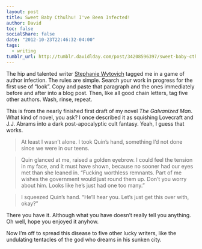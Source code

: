 ```yaml
---
layout: post
title: Sweet Baby Cthulhu! I've Been Infected!
author: David
toc: false
socialShare: false
date: "2012-10-23T22:46:32-04:00"
tags:
  - writing
tumblr_url: http://tumblr.davidlday.com/post/34208596397/sweet-baby-cthulhu-ive-been-infected
---
```


The hip and talented writer
[Stephanie Wytovich](http://joinmeinthemadhouse.blogspot.com/2012/10/author-infection.html)
tagged me in a game of author infection. The rules are simple. Search your work
in progress for the first use of “look”. Copy and paste that paragraph and the
ones immediately before and after into a blog post. Then, like all good chain
letters, tag five other authors. Wash, rinse, repeat.

This is from the nearly finished first draft of my novel _The Galvanized Man_.
What kind of novel, you ask? I once described it as squishing Lovecraft and J.J.
Abrams into a dark post-apocalyptic cult fantasy. Yeah, I guess that works.

> At least I wasn’t alone. I took Quin’s hand, something I’d not done since we
> were in our teens.

> Quin glanced at me, raised a golden eyebrow. I could feel the tension in my
> face, and it must have shown, because no sooner had our eyes met than she
> leaned in. “Fucking worthless remnants. Part of me wishes the government would
> just round them up. Don’t you worry about him. Looks like he’s just had one
> too many.”

> I squeezed Quin’s hand. “He’ll hear you. Let’s just get this over with, okay?”

There you have it. Although what you have doesn’t really tell you anything. Oh
well, hope you enjoyed it anyhow.

Now I’m off to spread this disease to five other lucky writers, like the
undulating tentacles of the god who dreams in his sunken city.
